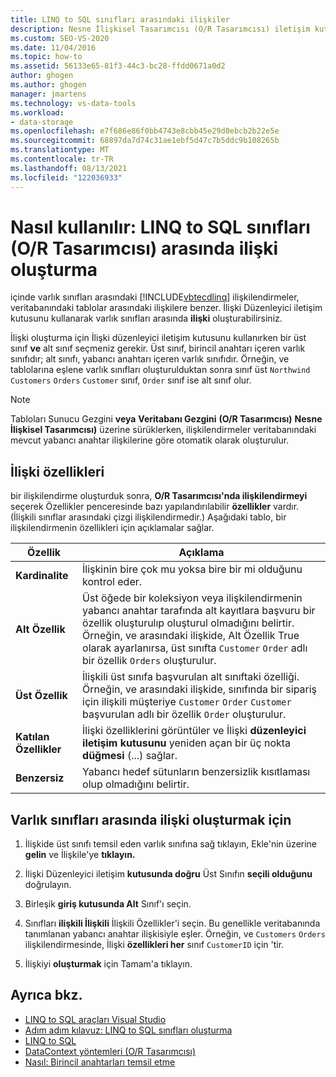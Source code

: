 ```yaml
---
title: LINQ to SQL sınıfları arasındaki ilişkiler
description: Nesne İlişkisel Tasarımcısı (O/R Tasarımcısı) iletişim kutusunu kullanarak LINQ to SQL sınıfları arasında ilişki oluşturun.
ms.custom: SEO-VS-2020
ms.date: 11/04/2016
ms.topic: how-to
ms.assetid: 56133e65-81f3-44c3-bc28-ffdd0671a0d2
author: ghogen
ms.author: ghogen
manager: jmartens
ms.technology: vs-data-tools
ms.workload:
- data-storage
ms.openlocfilehash: e7f686e86f0bb4743e8cbb45e29d0ebcb2b22e5e
ms.sourcegitcommit: 68897da7d74c31ae1ebf5d47c7b5ddc9b108265b
ms.translationtype: MT
ms.contentlocale: tr-TR
ms.lasthandoff: 08/13/2021
ms.locfileid: "122036933"
---
```

# <a name="how-to-create-an-association-between-linq-to-sql-classes-or-designer"></a>Nasıl kullanılır: LINQ to SQL sınıfları (O/R Tasarımcısı) arasında ilişki oluşturma
içinde varlık sınıfları arasındaki [!INCLUDE[vbtecdlinq](../data-tools/includes/vbtecdlinq_md.md)] ilişkilendirmeler, veritabanındaki tablolar arasındaki ilişkilere benzer. İlişki Düzenleyici iletişim kutusunu kullanarak varlık sınıfları arasında **ilişki** oluşturabilirsiniz.

İlişki oluşturma için İlişki düzenleyici iletişim kutusunu kullanırken bir üst sınıf **ve** alt sınıf seçmeniz gerekir. Üst sınıf, birincil anahtarı içeren varlık sınıfıdır; alt sınıfı, yabancı anahtarı içeren varlık sınıfıdır. Örneğin, ve tablolarına eşlene varlık sınıfları oluşturulduktan sonra sınıf üst `Northwind Customers` `Orders` `Customer` sınıf, `Order` sınıf ise alt sınıf olur.

> [!NOTE]
> Tabloları Sunucu Gezgini **veya** **Veritabanı Gezgini** **(O/R Tasarımcısı)** **Nesne İlişkisel Tasarımcısı)** üzerine sürüklerken, ilişkilendirmeler veritabanındaki mevcut yabancı anahtar ilişkilerine göre otomatik olarak oluşturulur.

## <a name="association-properties"></a>İlişki özellikleri
bir ilişkilendirme oluşturduk sonra, **O/R Tasarımcısı'nda ilişkilendirmeyi** seçerek Özellikler penceresinde bazı yapılandırılabilir **özellikler** vardır. (İlişkili sınıflar arasındaki çizgi ilişkilendirmedir.) Aşağıdaki tablo, bir ilişkilendirmenin özellikleri için açıklamalar sağlar.

|Özellik|Açıklama|
|--------------|-----------------|
|**Kardinalite**|İlişkinin bire çok mu yoksa bire bir mi olduğunu kontrol eder.|
|**Alt Özellik**|Üst öğede bir koleksiyon veya ilişkilendirmenin yabancı anahtar tarafında alt kayıtlara başvuru bir özellik oluşturulıp oluşturul olmadığını belirtir. Örneğin, ve arasındaki ilişkide, Alt Özellik True olarak ayarlanırsa, üst sınıfta `Customer` `Order` adlı bir özellik   `Orders` oluşturulur.|
|**Üst Özellik**|İlişkili üst sınıfa başvurulan alt sınıftaki özelliği. Örneğin, ve arasındaki ilişkide, sınıfında bir sipariş için ilişkili müşteriye `Customer` `Order` `Customer` başvurulan adlı bir özellik `Order` oluşturulur.|
|**Katılan Özellikler**|İlişki özelliklerini görüntüler ve İlişki **düzenleyici iletişim kutusunu** yeniden açan bir üç nokta **düğmesi** (...) sağlar.|
|**Benzersiz**|Yabancı hedef sütunların benzersizlik kısıtlaması olup olmadığını belirtir.|

## <a name="to-create-an-association-between-entity-classes"></a>Varlık sınıfları arasında ilişki oluşturmak için

1. İlişkide üst sınıfı temsil eden varlık sınıfına sağ tıklayın, Ekle'nin üzerine **gelin** ve İlişkile'ye **tıklayın.**

2. İlişki Düzenleyici iletişim **kutusunda doğru** Üst Sınıfın **seçili olduğunu** doğrulayın.

3. Birleşik **giriş kutusunda Alt** Sınıf'ı seçin.

4. Sınıfları **ilişkili İlişkili** İlişkili Özellikler'i seçin. Bu genellikle veritabanında tanımlanan yabancı anahtar ilişkisiyle eşler. Örneğin, ve `Customers` `Orders` ilişkilendirmesinde, İlişki **özellikleri her** sınıf `CustomerID` için 'tir.

5. İlişkiyi **oluşturmak** için Tamam'a tıklayın.

## <a name="see-also"></a>Ayrıca bkz.

- [LINQ to SQL araçları Visual Studio](../data-tools/linq-to-sql-tools-in-visual-studio2.md)
- [Adım adım kılavuz: LINQ to SQL sınıfları oluşturma](how-to-create-linq-to-sql-classes-mapped-to-tables-and-views-o-r-designer.md)
- [LINQ to SQL](/dotnet/framework/data/adonet/sql/linq/index)
- [DataContext yöntemleri (O/R Tasarımcısı)](../data-tools/datacontext-methods-o-r-designer.md)
- [Nasıl: Birincil anahtarları temsil etme](/dotnet/framework/data/adonet/sql/linq/how-to-represent-primary-keys)
